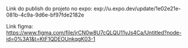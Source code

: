 Link do publish do projeto no expo: exp://u.expo.dev/update/1e02e21e-081b-4c9a-9d6e-bf97fde2182e

Link figma: https://www.figma.com/file/jrCN0w8U7cQLQU11vJs4Ca/Untitled?node-id=0%3A1&t=KtF1QDEOUnkqgK03-1

